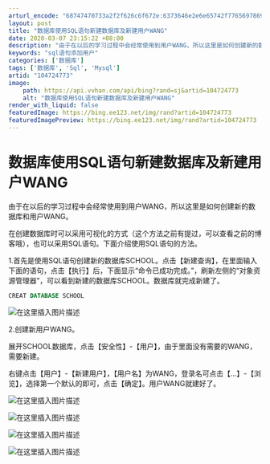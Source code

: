 ```yaml
---
arturl_encode: "68747470733a2f2f626c6f672e:6373646e2e6e65742f77656978696e5f34353837313937372f:61727469636c652f64657461696c732f313034373234373733"
layout: post
title: "数据库使用SQL语句新建数据库及新建用户WANG"
date: 2020-03-07 23:15:22 +08:00
description: "由于在以后的学习过程中会经常使用到用户WANG，所以这里是如何创建新的数据库和用户WANG。在创建数"
keywords: "sql语句添加用户"
categories: ['数据库']
tags: ['数据库', 'Sql', 'Mysql']
artid: "104724773"
image:
    path: https://api.vvhan.com/api/bing?rand=sj&artid=104724773
    alt: "数据库使用SQL语句新建数据库及新建用户WANG"
render_with_liquid: false
featuredImage: https://bing.ee123.net/img/rand?artid=104724773
featuredImagePreview: https://bing.ee123.net/img/rand?artid=104724773
---
```


# 数据库使用SQL语句新建数据库及新建用户WANG

由于在以后的学习过程中会经常使用到用户WANG，所以这里是如何创建新的数据库和用户WANG。
  
在创建数据库时可以采用可视化的方式（这个方法之前有提过，可以查看之前的博客哦），也可以采用SQL语句。下面介绍使用SQL语句的方法。
  
1.首先是使用SQL语句创建新的数据库SCHOOL。点击【新建查询】，在里面输入下面的语句，点击【执行】后，下面显示“命令已成功完成。”，刷新左侧的“对象资源管理器”，可以看到新建的数据库SCHOOL。数据库就完成新建了。

```sql
CREAT DATABASE SCHOOL

```

![在这里插入图片描述](https://i-blog.csdnimg.cn/blog_migrate/4c3acd257bcfc83383be3d18f2a64582.png)
  
2.创建新用户WANG。
  
展开SCHOOL数据库，点击【安全性】-【用户】，由于里面没有需要的WANG，需要新建。
  
右键点击【用户】-【新建用户】，【用户名】为WANG，登录名可点击【…】-【浏览】，选择第一个默认的即可，点击【确定】。用户WANG就建好了。
  
![在这里插入图片描述](https://i-blog.csdnimg.cn/blog_migrate/43f4184f3c5127b319819a05e064809c.png)
  
![在这里插入图片描述](https://i-blog.csdnimg.cn/blog_migrate/fdd0b8f21a392e311bf960aa3c12c189.png)
  
![在这里插入图片描述](https://i-blog.csdnimg.cn/blog_migrate/100f40f4efbc0f6b81895a2c37150def.png)
  
![在这里插入图片描述](https://i-blog.csdnimg.cn/blog_migrate/874ab8957284c14c2aa922a5b7724996.png)